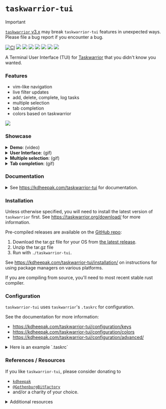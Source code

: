 # `taskwarrior-tui`

> [!IMPORTANT]
> [`taskwarrior` v3.x](https://github.com/GothenburgBitFactory/taskwarrior/releases/tag/v3.0.0) may break `taskwarrior-tui` features in unexpected ways. Please file a bug report if you encounter a bug. 

[![CI](https://github.com/kdheepak/taskwarrior-tui/workflows/CI/badge.svg)](https://github.com/kdheepak/taskwarrior-tui/actions?query=workflow%3ACI)
[![](https://img.shields.io/github/license/kdheepak/taskwarrior-tui)](./LICENSE)
[![](https://img.shields.io/github/v/release/kdheepak/taskwarrior-tui)](https://github.com/kdheepak/taskwarrior-tui/releases/latest)
[![](https://img.shields.io/static/v1?label=platform&message=linux-64%20|%20osx-64%20|%20win-32%20|%20win-64&color=lightgrey)](https://github.com/kdheepak/taskwarrior-tui/releases/latest)
[![](https://img.shields.io/github/languages/top/kdheepak/taskwarrior-tui)](https://github.com/kdheepak/taskwarrior-tui)
[![](https://img.shields.io/coveralls/github/kdheepak/taskwarrior-tui)](https://coveralls.io/github/kdheepak/taskwarrior-tui)
[![](https://img.shields.io/badge/taskwarrior--tui-docs-red)](https://kdheepak.com/taskwarrior-tui)
[![](https://img.shields.io/github/downloads/kdheepak/taskwarrior-tui/total)](https://github.com/kdheepak/taskwarrior-tui/releases/latest)

A Terminal User Interface (TUI) for [Taskwarrior](https://taskwarrior.org/) that you didn't know you wanted.

### Features

- vim-like navigation
- live filter updates
- add, delete, complete, log tasks
- multiple selection
- tab completion
- colors based on taskwarrior

![](https://user-images.githubusercontent.com/1813121/159858280-3ca31e9a-fc38-4547-a92d-36a7758cf5dc.gif)

### Showcase

<details>
<summary><b>Demo</b>: (video)</summary>
<a href="https://www.youtube.com/watch?v=0ZdkfNrIAcw"><img src="https://img.youtube.com/vi/0ZdkfNrIAcw/0.jpg" /></a>
</details>

<details>
  <summary><b>User Interface</b>: (gif)</summary>
  <img src="https://user-images.githubusercontent.com/1813121/113251568-bdef2380-927f-11eb-8cb6-5d95b00eee53.gif"></img>
</details>

<details>
  <summary><b>Multiple selection</b>: (gif)</summary>
  <img src="https://user-images.githubusercontent.com/1813121/113252636-4e7a3380-9281-11eb-821d-874c86d11105.gif"></img>
</details>

<details>
  <summary><b>Tab completion</b>: (gif)</summary>
  <img src="https://user-images.githubusercontent.com/1813121/113711977-cfcb2f00-96a2-11eb-8b06-9fd17903561d.gif"></img>
  <img src="https://user-images.githubusercontent.com/1813121/152730495-f0abd6b9-d710-44e6-a7f9-c15a68cc8233.png"></img>
  <img src="https://user-images.githubusercontent.com/1813121/152730497-44ce00d1-3a7c-4658-80d1-4df8d161cab8.png"></img>
  <img src="https://user-images.githubusercontent.com/1813121/152730498-cd75efed-d2c0-48e6-b82f-594e0a2a5dff.png"></img>
  <img src="https://user-images.githubusercontent.com/1813121/152731028-7ec9b388-37f6-4aa1-994c-0e4e8e0c205a.png"></img>
</details>

### Documentation

<details>
<summary>See <a href="https://kdheepak.com/taskwarrior-tui"
class="uri">https://kdheepak.com/taskwarrior-tui</a> for
documentation.</summary>
<p>See <a href="https://kdheepak.com/taskwarrior-tui/installation/"
class="uri">https://kdheepak.com/taskwarrior-tui/installation/</a> for
installation instructions for your platform.</p>
<p>See <a href="https://kdheepak.com/taskwarrior-tui/quick_start/"
class="uri">https://kdheepak.com/taskwarrior-tui/quick_start/</a> to get
started.</p>
<p>See <a href="https://kdheepak.com/taskwarrior-tui/configuration/keys"
class="uri">https://kdheepak.com/taskwarrior-tui/configuration/keys</a>
or <a href="https://kdheepak.com/taskwarrior-tui/configuration/colors/"
class="uri">https://kdheepak.com/taskwarrior-tui/configuration/colors/</a>
for customization options.</p>
</details>

### Installation

Unless otherwise specified, you will need to install the latest version of `taskwarrior` first. See <https://taskwarrior.org/download/> for more information.

Pre-compiled releases are available on the [GitHub repo](https://github.com/kdheepak/taskwarrior-tui):

1. Download the tar.gz file for your OS from [the latest release](https://github.com/kdheepak/taskwarrior-tui/releases/latest).
2. Unzip the tar.gz file
3. Run with `./taskwarrior-tui`.

See <https://kdheepak.com/taskwarrior-tui/installation/> on instructions for using package managers on various platforms.

If you are compiling from source, you'll need to most recent stable rust compiler.

### Configuration

`taskwarrior-tui` uses `taskwarrior`'s `.taskrc` for configuration.

See the documentation for more information:

- <https://kdheepak.com/taskwarrior-tui/configuration/keys>
- <https://kdheepak.com/taskwarrior-tui/configuration/colors>
- <https://kdheepak.com/taskwarrior-tui/configuration/advanced/>

<details>
<summary>Here is an example `.taskrc`</summary>

```.taskrc
### taskwarrior configuration options

# taskwarrior's configuration
data.location=.task
verbose=affected,blank,context,edit,header,footnote,label,new-id,project,special,sync,recur
uda.priority.values=H,M,,L
color.alternate=

# taskwarrior-tui reads color attributes from the following to display the same colors of tasks as the CLI
color.tagged=black on rgb444

# Remove age, tags from task next report.
# taskwarrior-tui reads the labels and columns from these options to display tasks the same way taskwarrior does
report.next.labels=ID,Active,Age,Deps,P,Project,Tag,Recur,S,Due,Until,Description,Urg
report.next.columns=id,start.age,entry.age,depends,priority,project,tags,recur,scheduled.countdown,due.relative,until.remaining,description.truncated_count,urgency
report.next.filter=(status:pending or status:waiting) page:limit

### taskwarrior-tui configuration options

uda.taskwarrior-tui.keyconfig.done=x
uda.taskwarrior-tui.keyconfig.delete=d
uda.taskwarrior-tui.shortcuts.1=~/local/bin/task-sync.sh
uda.taskwarrior-tui.report.next.filter=(status:pending or status:waiting)
```

</details>

### References / Resources

If you like `taskwarrior-tui`, please consider donating to

- [`kdheepak`](https://github.com/sponsors/kdheepak)
- [`@GothenburgBitFactory`](https://github.com/sponsors/GothenburgBitFactory)
- and/or a charity of your choice.

<details>
<summary>Additional resources</summary>
<ul>
<li><a href="https://github.com/GothenburgBitFactory/taskwarrior"
class="uri">https://github.com/GothenburgBitFactory/taskwarrior</a></li>
<li><a href="https://github.com/GothenburgBitFactory/libshared"
class="uri">https://github.com/GothenburgBitFactory/libshared</a></li>
<li><a href="https://github.com/GothenburgBitFactory/timewarrior"
class="uri">https://github.com/GothenburgBitFactory/timewarrior</a></li>
<li><a href="https://github.com/fdehau/tui-rs"
class="uri">https://github.com/fdehau/tui-rs</a></li>
<li><a href="https://github.com/tui-rs-revival/ratatui"
class="uri">https://github.com/tui-rs-revival/ratatui</a></li>
<li><a href="https://github.com/crossterm-rs/crossterm/"
class="uri">https://github.com/crossterm-rs/crossterm/</a></li>
<li><a href="https://github.com/async-rs/async-std"
class="uri">https://github.com/async-rs/async-std</a></li>
<li><a href="https://github.com/kkawakam/rustyline"
class="uri">https://github.com/kkawakam/rustyline</a></li>
<li><a href="https://github.com/vit-project/vit"
class="uri">https://github.com/vit-project/vit</a></li>
<li><a href="https://github.com/taskchampion/taskchampion/"
class="uri">https://github.com/taskchampion/taskchampion/</a></li>
</ul>
</details>

